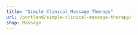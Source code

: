 ```yaml
---
title: "Simple Clinical Massage Therapy"
url: /portland/simple-clinical-massage-therapy/
shop: Massage
---
```

